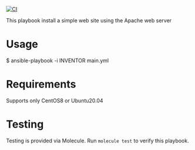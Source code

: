 [![CI](https://github.com/mmgc84/molecule-playbook-testing/actions/workflows/ci.yml/badge.svg)](https://github.com/mmgc84/molecule-playbook-testing/actions/workflows/ci.yml)

This playbook install a simple web site using the Apache web server

Usage
=====
$ ansible-playbook -i INVENTOR main.yml

Requirements
============
Supports only CentOS8 or Ubuntu20.04

Testing
=======
Testing is provided via Molecule. Run `molecule test` to verify this playbook.